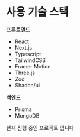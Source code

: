# 사용 기술 스택

**프론트엔드**

- React
- Next.js
- Typescript
- TailwindCSS
- Framer Motion
- Three.js
- Zod
- Shadcn/ui

**백엔드**

- Prisma
- MongoDB

현재 진행 중인 프로젝트 입니다
